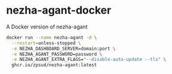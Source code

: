 # nezha-agant-docker
A Docker version of nezha-agant

```sh
docker run --name nezha-agant -d \
  --restart=unless-stopped \
  -e NEZHA_DASHBOARD_SERVER=domain:port \
  -e NEZHA_AGANT_PASSWORD=password \
  -e NEZHA_AGANT_EXTRA_FLAGS="--disable-auto-update --tls" \
  ghcr.io/zpsud/nezha-agant:latest

```
